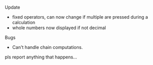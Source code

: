 Update
- fixed operators, can now change  if multiple are pressed during a calculation
- whole numbers now displayed if not decimal

Bugs
- Can't handle chain computations.

pls report anything that happens...
